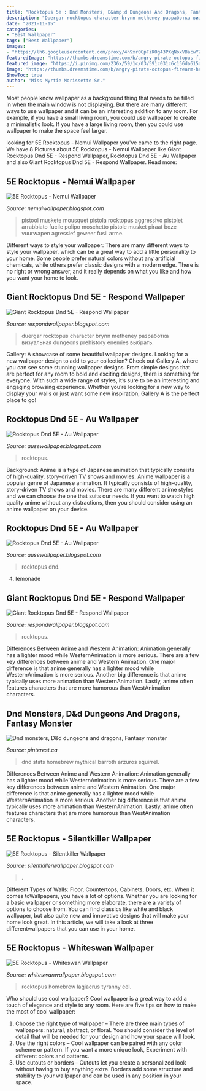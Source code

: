 ```yaml
---
title: "Rocktopus 5e : Dnd Monsters, D&amp;d Dungeons And Dragons, Fantasy Monster"
description: "Duergar rocktopus character brynn metheney разработка визуальная dungeons prehistory enemies выбрать"
date: "2021-11-15"
categories:
- "Best Wallpaper"
tags: ["Best Wallpaper"]
images:
- "https://lh6.googleusercontent.com/proxy/4h9xr0GpFiKOg43PXqNoxVBacwYZWXX2KRKdtkKiFZ-habj0Cf_e2GADM_TreHy7tJ8KgTnLiSZyoeo=w1200-h630-p-k-no-nu"
featuredImage: "https://thumbs.dreamstime.com/b/angry-pirate-octopus-firearm-hand-pistol-musket-pistol-rifle-aggressive-vector-illustration-isolated-white-t-shirt-82631379.jpg"
featured_image: "https://i.pinimg.com/236x/59/1c/03/591c031c6c156da615dd846f2e5f672e.jpg"
image: "https://thumbs.dreamstime.com/b/angry-pirate-octopus-firearm-hand-pistol-musket-pistol-rifle-aggressive-vector-illustration-isolated-white-t-shirt-82631379.jpg"
ShowToc: true
author: "Miss Myrtie Morissette Sr."
---
```



Most people know wallpaper as a background thing that needs to be filled in when the main window is not displaying. But there are many different ways to use wallpaper and it can be an interesting addition to any room. For example, if you have a small living room, you could use wallpaper to create a minimalistic look. If you have a large living room, then you could use wallpaper to make the space feel larger.

	

		
looking for 5E Rocktopus - Nemui Wallpaper you've came to the right page. We have 8 Pictures about 5E Rocktopus - Nemui Wallpaper like Giant Rocktopus Dnd 5E - Respond Wallpaper, Rocktopus Dnd 5E - Au Wallpaper and also Giant Rocktopus Dnd 5E - Respond Wallpaper. Read more:
		
    
## 5E Rocktopus - Nemui Wallpaper

<img loading=lazy src="https://thumbs.dreamstime.com/b/angry-pirate-octopus-firearm-hand-pistol-musket-pistol-rifle-aggressive-vector-illustration-isolated-white-t-shirt-82631379.jpg" onerror="this.onerror=null;this.src='https://tse1.mm.bing.net/th?id=OIP.-ekZ0ZYTtOF8TQIKCFSi3AHaHa&amp;pid=15.1';" alt="5E Rocktopus - Nemui Wallpaper">

_Source: nemuiwallpaper.blogspot.com_

>pistool muskete mousquet pistola rocktopus aggressivo pistolet arrabbiato fucile polipo moschetto pistole musket piraat boze vuurwapen agressief geweer fusil arme. 

	

Different ways to style your wallpaper:
There are many different ways to style your wallpaper, which can be a great way to add a little personality to your home. Some people prefer natural colors without any artificial chemicals, while others prefer classic designs with a modern edge. There is no right or wrong answer, and it really depends on what you like and how you want your home to look.

    
## Giant Rocktopus Dnd 5E - Respond Wallpaper

<img loading=lazy src="https://db4sgowjqfwig.cloudfront.net/campaigns/200482/assets/882001/Duergar_Steeder.png?1532141719" onerror="this.onerror=null;this.src='https://tse3.mm.bing.net/th?id=OIP.aR3mxYnxAakUsgho6rMYuwHaFK&amp;pid=15.1';" alt="Giant Rocktopus Dnd 5E - Respond Wallpaper">

_Source: respondwallpaper.blogspot.com_

>duergar rocktopus character brynn metheney разработка визуальная dungeons prehistory enemies выбрать. 

	

Gallery: A showcase of some beautiful wallpaper designs.
Looking for a new wallpaper design to add to your collection? Check out Gallery A, where you can see some stunning wallpaper designs. From simple designs that are perfect for any room to bold and exciting designs, there is something for everyone. With such a wide range of styles, it’s sure to be an interesting and engaging browsing experience. Whether you’re looking for a new way to display your walls or just want some new inspiration, Gallery A is the perfect place to go!





	
	
    
## Rocktopus Dnd 5E - Au Wallpaper

<img loading=lazy src="http://i.4pcdn.org/tg/1501823869623.jpg" onerror="this.onerror=null;this.src='https://tse4.mm.bing.net/th?id=OIP.yQcikSMcu0y3K2F45p5RWwHaKy&amp;pid=15.1';" alt="Rocktopus Dnd 5E - Au Wallpaper">

_Source: ausewallpaper.blogspot.com_

>rocktopus. 

	

Background: Anime is a type of Japanese animation that typically consists of high-quality, story-driven TV shows and movies.
Anime wallpaper is a popular genre of Japanese animation. It typically consists of high-quality, story-driven TV shows and movies. There are many different anime styles and we can choose the one that suits our needs. If you want to watch high quality anime without any distractions, then you should consider using an anime wallpaper on your device.

    
## Rocktopus Dnd 5E - Au Wallpaper

<img loading=lazy src="https://lh6.googleusercontent.com/proxy/4h9xr0GpFiKOg43PXqNoxVBacwYZWXX2KRKdtkKiFZ-habj0Cf_e2GADM_TreHy7tJ8KgTnLiSZyoeo=w1200-h630-p-k-no-nu" onerror="this.onerror=null;this.src='https://tse4.mm.bing.net/th?id=OIP.JmS6s2pVTf1MrFewXdpF2wHaHF&amp;pid=15.1';" alt="Rocktopus Dnd 5E - Au Wallpaper">

_Source: ausewallpaper.blogspot.com_

>rocktopus dnd. 

	

4. lemonade 

    
## Giant Rocktopus Dnd 5E - Respond Wallpaper

<img loading=lazy src="https://lh3.googleusercontent.com/proxy/jexFHvrQBDWWQjP6w2BuSgM-8bwTbQwXw-hlXn5seQHeV7UKeURvcmCI0qh6yHkZYE4WE0hT_4NUu8lbIR_wP19J3NVF2hMYi1b1lcrWqmFays4c_JC7EamYVA9o2WjxXwXERuSzaUbK51DZSWTeaTKXgLChEMfhUxCGvegIuU5nFPZfMXcu5x6zZbZJd_sTt2vO5a898lrKaC65TNzX3MFDxiQmRjmJoA=w1200-h630-p-k-no-nu" onerror="this.onerror=null;this.src='https://tse4.mm.bing.net/th?id=OIP.qDQRsq7iKoFmdyN6eeHhGQAAAA&amp;pid=15.1';" alt="Giant Rocktopus Dnd 5E - Respond Wallpaper">

_Source: respondwallpaper.blogspot.com_

>rocktopus. 

	

Differences Between Anime and Western Animation: Animation generally has a lighter mood while WesternAnimation is more serious.
There are a few key differences between anime and Western Animation. One major difference is that anime generally has a lighter mood while WesternAnimation is more serious. Another big difference is that anime typically uses more animation than WesternAnimation. Lastly, anime often features characters that are more humorous than WestAnimation characters.

    
## Dnd Monsters, D&amp;d Dungeons And Dragons, Fantasy Monster

<img loading=lazy src="https://i.pinimg.com/originals/ac/98/23/ac982353486b04b28bd0ff4261e73bf5.jpg" onerror="this.onerror=null;this.src='https://tse1.mm.bing.net/th?id=OIP.Aak2d_lxH5GcUg3jyPHdOwHaKe&amp;pid=15.1';" alt="Dnd monsters, D&amp;d dungeons and dragons, Fantasy monster">

_Source: pinterest.ca_

>dnd stats homebrew mythical barroth arzuros squirrel. 

	

Differences Between Anime and Western Animation: Animation generally has a lighter mood while WesternAnimation is more serious.
There are a few key differences between anime and Western Animation. One major difference is that anime generally has a lighter mood while WesternAnimation is more serious. Another big difference is that anime typically uses more animation than WesternAnimation. Lastly, anime often features characters that are more humorous than WestAnimation characters.

    
## 5E Rocktopus - Silentkiller Wallpaper

<img loading=lazy src="https://lh6.googleusercontent.com/proxy/LEaJirML4ZBA4lFHpHbIu1l4ukTHbH1-Q6k0JRj01Re-HjrqngDHs1Lv-Tdxw5LrjKuAHoswsl-EtGUwA4-I2NE0NQ=w1200-h630-p-k-no-nu" onerror="this.onerror=null;this.src='https://tse3.mm.bing.net/th?id=OIP.ZUUeVEZ6MabDRLjb87o4zgAAAA&amp;pid=15.1';" alt="5E Rocktopus - Silentkiller Wallpaper">

_Source: silentkillerwallpaper.blogspot.com_

>. 

	

Different Types of Walls: Floor, Countertops, Cabinets, Doors, etc.
When it comes toWallpapers, you have a lot of options. Whether you are looking for a basic wallpaper or something more elaborate, there are a variety of options to choose from. You can find classics like white and black wallpaper, but also quite new and innovative designs that will make your home look great. In this article, we will take a look at three differentwallpapers that you can use in your home.

    
## 5E Rocktopus - Whiteswan Wallpaper

<img loading=lazy src="https://i.pinimg.com/236x/59/1c/03/591c031c6c156da615dd846f2e5f672e.jpg" onerror="this.onerror=null;this.src='https://tse1.mm.bing.net/th?id=OIP.IfFofrVJotSFkhQ3f4_9owAAAA&amp;pid=15.1';" alt="5E Rocktopus - Whiteswan Wallpaper">

_Source: whiteswanwallpaper.blogspot.com_

>rocktopus homebrew lagiacrus tyranny eel. 

	

Who should use cool wallpaper?
Cool wallpaper is a great way to add a touch of elegance and style to any room. Here are five tips on how to make the most of cool wallpaper: 
1) Choose the right type of wallpaper – There are three main types of wallpapers: natural, abstract, or floral. You should consider the level of detail that will be needed for your design and how your space will look. 
2) Use the right colors – Cool wallpaper can be paired with any color scheme or pattern. If you want a more unique look, Experiment with different colors and patterns. 
3) Use cutouts or borders – Cutouts let you create a personalized look without having to buy anything extra. Borders add some structure and stability to your wallpaper and can be used in any position in your space.

